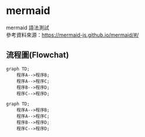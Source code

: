 # mermaid
mermaid 語法測試  
參考資料來源：https://mermaid-js.github.io/mermaid/#/  

## 流程圖(Flowchat)  
```
graph TD;
    程序A-->程序B;
    程序A-->程序C;
    程序B-->程序D;
    程序C-->程序D;
```  
```mermaid
graph TD;
    程序A-->程序B;
    程序A-->程序C;
    程序B-->程序D;
    程序C-->程序D;
```
